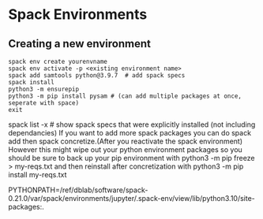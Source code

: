 # Spack Environments






## Creating a new environment
```
spack env create yourenvname
spack env activate -p <existing environment name>
spack add samtools python@3.9.7  # add spack specs
spack install
python3 -m ensurepip
python3 -m pip install pysam # (can add multiple packages at once, seperate with space)
exit
```

spack list -x # show spack specs that were explicitly installed (not including dependancies)
If you want to add more spack packages you can do spack add <package>then spack concretize.(After you reactivate the spack environment)
However this might wipe out your python environment packages so you should be sure to back up your pip environment with
python3 -m pip freeze > my-reqs.txt
and then reinstall after concretization with
python3 -m pip install my-reqs.txt


PYTHONPATH=/ref/dblab/software/spack-0.21.0/var/spack/environments/jupyter/.spack-env/view/lib/python3.10/site-packages:.
